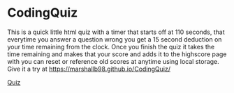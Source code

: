 # CodingQuiz
This is a quick little html quiz with a timer that starts off at 110 seconds, that everytime you answer a question wrong you get a 15 second deduction on your time remaining from the clock. Once you finish the quiz it takes the time remaining and makes that your score and adds it to the highscore page with you can reset or reference old scores at anytime using local storage. Give it a try at https://marshallb98.github.io/CodingQuiz/

[Quiz](/Images/Quiz.png)